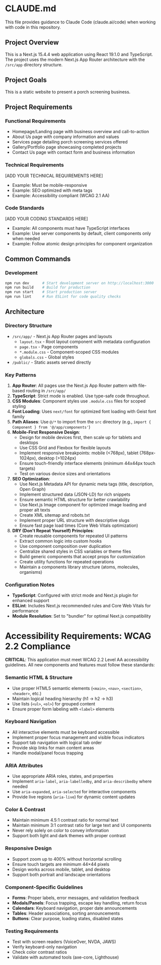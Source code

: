 # CLAUDE.md

This file provides guidance to Claude Code (claude.ai/code) when working with code in this repository.

## Project Overview

This is a Next.js 15.4.4 web application using React 19.1.0 and TypeScript. The project uses the modern Next.js App Router architecture with the `/src/app` directory structure.

## Project Goals

This is a static website to present a porch screening business.

## Project Requirements

### Functional Requirements
- Homepage/Landing page with business overview and call-to-action
- About Us page with company information and values
- Services page detailing porch screening services offered
- Gallery/Portfolio page showcasing completed projects
- Contact Us page with contact form and business information

### Technical Requirements
[ADD YOUR TECHNICAL REQUIREMENTS HERE]
- Example: Must be mobile-responsive
- Example: SEO optimized with meta tags
- Example: Accessibility compliant (WCAG 2.1 AA)

### Code Standards
[ADD YOUR CODING STANDARDS HERE]
- Example: All components must have TypeScript interfaces
- Example: Use server components by default, client components only when needed
- Example: Follow atomic design principles for component organization

## Common Commands

### Development
```bash
npm run dev      # Start development server on http://localhost:3000
npm run build    # Build for production
npm run start    # Start production server
npm run lint     # Run ESLint for code quality checks
```

## Architecture

### Directory Structure
- `/src/app/` - Next.js App Router pages and layouts
  - `layout.tsx` - Root layout component with metadata configuration
  - `page.tsx` - Page components
  - `*.module.css` - Component-scoped CSS modules
  - `globals.css` - Global styles
- `/public/` - Static assets served directly

### Key Patterns
1. **App Router**: All pages use the Next.js App Router pattern with file-based routing in `/src/app/`
2. **TypeScript**: Strict mode is enabled. Use type-safe code throughout.
3. **CSS Modules**: Component styles use `.module.css` files for scoped styling
4. **Font Loading**: Uses `next/font` for optimized font loading with Geist font family
5. **Path Aliases**: Use `@/*` to import from the `src` directory (e.g., `import { Component } from '@/app/components'`)
6. **Mobile-First Responsive Design**: 
   - Design for mobile devices first, then scale up for tablets and desktops
   - Use CSS Grid and Flexbox for flexible layouts
   - Implement responsive breakpoints: mobile (<768px), tablet (768px-1024px), desktop (>1024px)
   - Ensure touch-friendly interface elements (minimum 44x44px touch targets)
   - Test on various device sizes and orientations
7. **SEO Optimization**:
   - Use Next.js Metadata API for dynamic meta tags (title, description, Open Graph)
   - Implement structured data (JSON-LD) for rich snippets
   - Ensure semantic HTML structure for better crawlability
   - Use Next.js Image component for optimized image loading and proper alt texts
   - Create XML sitemap and robots.txt
   - Implement proper URL structure with descriptive slugs
   - Ensure fast page load times (Core Web Vitals optimization)
8. **DRY (Don't Repeat Yourself) Principles**:
   - Create reusable components for repeated UI patterns
   - Extract common logic into custom hooks
   - Use component composition over duplication
   - Centralize shared styles in CSS variables or theme files
   - Build generic components that accept props for customization
   - Create utility functions for repeated operations
   - Maintain a components library structure (atoms, molecules, organisms)

### Configuration Notes
- **TypeScript**: Configured with strict mode and Next.js plugin for enhanced support
- **ESLint**: Includes Next.js recommended rules and Core Web Vitals for performance
- **Module Resolution**: Set to "bundler" for optimal Next.js compatibility

# Accessibility Requirements: WCAG 2.2 Compliance

**CRITICAL**: This application must meet WCAG 2.2 Level AA accessibility guidelines. All new components and features must follow these standards:

### Semantic HTML & Structure
- Use proper HTML5 semantic elements (`<main>`, `<nav>`, `<section>`, `<header>`, etc.)
- Maintain logical heading hierarchy (h1 → h2 → h3)
- Use lists (`<ul>`, `<ol>`) for grouped content
- Ensure proper form labeling with `<label>` elements

### Keyboard Navigation
- All interactive elements must be keyboard accessible
- Implement proper focus management and visible focus indicators
- Support tab navigation with logical tab order
- Provide skip links for main content areas
- Handle modal/panel focus trapping

### ARIA Attributes
- Use appropriate ARIA roles, states, and properties
- Implement `aria-label`, `aria-labelledby`, and `aria-describedby` where needed
- Use `aria-expanded`, `aria-selected` for interactive components
- Provide live regions (`aria-live`) for dynamic content updates

### Color & Contrast
- Maintain minimum 4.5:1 contrast ratio for normal text
- Maintain minimum 3:1 contrast ratio for large text and UI components
- Never rely solely on color to convey information
- Support both light and dark themes with proper contrast

### Responsive Design
- Support zoom up to 400% without horizontal scrolling
- Ensure touch targets are minimum 44×44 pixels
- Design works across mobile, tablet, and desktop
- Support both portrait and landscape orientations

### Component-Specific Guidelines
- **Forms**: Proper labels, error messages, and validation feedback
- **Modals/Panels**: Focus trapping, escape key handling, return focus
- **Calendars**: Keyboard navigation, proper date announcements
- **Tables**: Header associations, sorting announcements
- **Buttons**: Clear purpose, loading states, disabled states

### Testing Requirements
- Test with screen readers (VoiceOver, NVDA, JAWS)
- Verify keyboard-only navigation
- Check color contrast ratios
- Validate with automated tools (axe-core, Lighthouse)